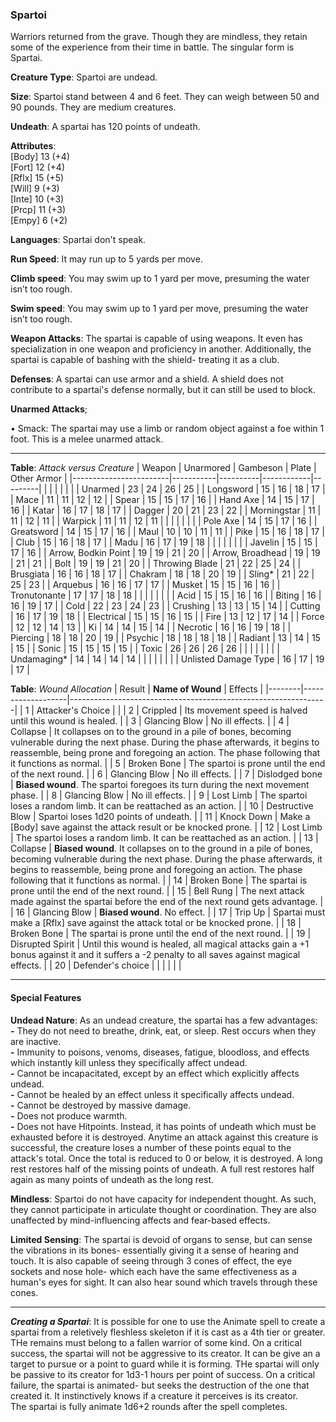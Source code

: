 ### Spartoi
Warriors returned from the grave. Though they are mindless, they retain some of the experience from their time in battle. The singular form is Spartai.

**Creature Type**: Spartoi are undead.

**Size**: Spartoi stand between 4 and 6 feet. They can weigh between 50 and 90 pounds. They are medium creatures.

**Undeath**: A spartai has 120 points of undeath.

**Attributes**:  
[Body] 13 (+4)  
[Fort] 12 (+4)  
[Rflx] 15 (+5)  
[Will] 9 (+3)  
[Inte] 10 (+3)  
[Prcp] 11 (+3)  
[Empy] 6 (+2)  

**Languages**: Spartai don't speak.

**Run Speed**: It may run up to 5 yards per move.

**Climb speed**: You may swim up to 1 yard per move, presuming the water isn’t too rough.

**Swim speed**: You may swim up to 1 yard per move, presuming the water isn’t too rough.

**Weapon Attacks**: The spartai is capable of using weapons. It even has specialization in one weapon and proficiency in another. Additionally, the spartai is capable of bashing with the shield- treating it as a club.

**Defenses**: A spartai can use armor and a shield. A shield does not contribute to a spartai's defense normally, but it can still be used to block.

**Unarmed Attacks**;

 • Smack: The spartai may use a limb or random object against a foe within 1 foot. This is a melee unarmed attack.

---------------------

**Table**: *Attack versus Creature*
| Weapon                 | Unarmored | Gambeson | Plate      | Other Armor  |
|------------------------|-----------|----------|------------|---------|
|                        |           |          |            |         |
| Unarmed                | 23        | 24       | 26         | 25      |
| Longsword              | 15        | 16       | 18         | 17      |
| Mace                   | 11        | 11       | 12         | 12      |
| Spear                  | 15        | 15       | 17         | 16      |
| Hand Axe               | 14        | 15       | 17         | 16      |
| Katar                  | 16        | 17       | 18         | 17      |
| Dagger                 | 20        | 21       | 23         | 22      |
| Morningstar            | 11        | 11       | 12         | 11      |
| Warpick                | 11        | 11       | 12         | 11      |
|                        |           |          |            |         |
| Pole Axe               | 14        | 15       | 17         | 16      |
| Greatsword             | 14        | 15       | 17         | 16      |
| Maul                   | 10        | 10       | 11         | 11      |
| Pike                   | 15        | 16       | 18         | 17      |
| Club                   | 15        | 16       | 18         | 17      |
| Madu                   | 16        | 17       | 19         | 18      |
|                        |           |          |            |         |
| Javelin                | 15        | 15       | 17         | 16          |
| Arrow, Bodkin Point    | 19        | 19       | 21         | 20          |
| Arrow, Broadhead       | 19        | 19       | 21         | 21          |
| Bolt                   | 19        | 19       | 21         | 20          |
| Throwing Blade         | 21        | 22       | 25         | 24          |
| Brusgiata              | 16        | 16       | 18         | 17          |
| Chakram                | 18        | 18       | 20         | 19          |
| Sling*                 | 21        | 22       | 25         | 23          |
| Arquebus               | 16        | 16       | 17         | 17          |
| Musket                 | 15        | 15       | 16         | 16          |
| Tronutonante           | 17        | 17       | 18         | 18          |
|                        |           |          |            |         |
| Acid                   | 15        | 15       | 16         | 16          |
| Biting                 | 16        | 16       | 19         | 17          |
| Cold                   | 22        | 23       | 24         | 23          |
| Crushing               | 13        | 13       | 15         | 14          |
| Cutting                | 16        | 17       | 19         | 18          |
| Electrical             | 15        | 15       | 16         | 15          |
| Fire                   | 13        | 12       | 17         | 14          |
| Force                  | 12        | 12       | 14         | 13          |
| Ki                     | 14        | 14       | 15         | 14          |
| Necrotic               | 16        | 16       | 19         | 18          |
| Piercing               | 18        | 18       | 20         | 19          |
| Psychic                | 18        | 18       | 18         | 18          |
| Radiant                | 13        | 14       | 15         | 15          |
| Sonic                  | 15        | 15       | 15         | 15          |
| Toxic                  | 26        | 26       | 26         | 26          |
|                        |           |          |            |         |
| Undamaging*            | 14        | 14       | 14         | 14          |
|                        |           |          |            |         |
| Unlisted Damage Type   | 16        | 17       | 19         | 17          |

**Table**: *Wound Allocation*
| Result | **Name of Wound** | Effects                                                        |
|--------|-------------------|----------------------------------------------------------------|
|   1    | Attacker's Choice |                                                                |
|   2    | Crippled          | Its movement speed is halved until this wound is healed.      |
|   3    | Glancing Blow     | No ill effects. |
|   4    | Collapse          | It collapses on to the ground in a pile of bones, becoming vulnerable during the next phase. During the phase afterwards, it begins to reassemble, being prone and foregoing an action. The phase following that it functions as normal. |
|   5    | Broken Bone       | The spartoi is prone until the end of the next round. |
|   6    | Glancing Blow     | No ill effects. |
|   7    | Dislodged bone    | **Biased wound**. The spartoi foregoes its turn during the next movement phase. |
|   8    | Glancing Blow     | No ill effects.                                     |
|   9    | Lost Limb         | The spartoi loses a random limb. It can be reattached as an action. |
|   10   | Destructive Blow  | Spartoi loses 1d20 points of undeath. |
|   11   | Knock Down        | Make a [Body] save against the attack result or be knocked prone. |
|   12   | Lost Limb        | The spartoi loses a random limb. It can be reattached as an action. |
|   13   | Collapse         | **Biased wound**. It collapses on to the ground in a pile of bones, becoming vulnerable during the next phase. During the phase afterwards, it begins to reassemble, being prone and foregoing an action. The phase following that it functions as normal. |
|   14   | Broken Bone       | The spartai is prone until the end of the next round. |
|   15   | Bell Rung         | The next attack made against the spartai before the end of the next round gets advantage.        |
|   16   | Glancing Blow     | **Biased wound**. No effect. |
|   17   | Trip Up           | Spartai must make a [Rflx] save against the attack total or be knocked prone.               |
|   18   | Broken Bone       | The spartai is prone until the end of the next round. |
|   19   | Disrupted Spirit  | Until this wound is healed, all magical attacks gain a +1 bonus against it and it suffers a -2 penalty to all saves against magical effects. |
|   20   | Defender's choice |                                   |
|        |                                                |                                   |

---------------------

#### Special Features

**Undead Nature**: As an undead creature, the spartai has a few advantages:  
**-** They do not need to breathe, drink, eat, or sleep. Rest occurs when they are inactive.  
**-** Immunity to poisons, venoms, diseases, fatigue, bloodloss, and effects which instantly kill unless they specifically affect undead.  
**-** Cannot be incapacitated, except by an effect which explicitly affects undead.  
**-** Cannot be healed by an effect unless it specifically affects undead.  
**-** Cannot be destroyed by massive damage.  
**-** Does not produce warmth.  
**-** Does not have Hitpoints. Instead, it has points of undeath which must be exhausted before it is destroyed. Anytime an attack against this creature is successful, the creature loses a number of these points equal to the attack's total. Once the total is reduced to 0 or below, it is destroyed. A long rest restores half of the missing points of undeath. A full rest restores half again as many points of undeath as the long rest.

**Mindless**: Spartoi do not have capacity for independent thought. As such, they cannot participate in articulate thought or coordination. They are also unaffected by mind-influencing affects and fear-based effects.

**Limited Sensing**: The spartai is devoid of organs to sense, but can sense the vibrations in its bones- essentially giving it a sense of hearing and touch. It is also capable of seeing through 3 cones of effect, the eye sockets and nose hole- which each have the same effectiveness as a human's eyes for sight. It can also hear sound which travels through these cones. 

-----

***Creating a Spartai***: It is possible for one to use the Animate spell to create a spartai from a reletively fleshless skeleton if it is cast as a 4th tier or greater. THe remains must belong to a fallen warrior of some kind. On a critical success, the spartai will not be aggressive to its creator. It can be give an a target to pursue or a point to guard while it is forming. THe spartai will only be passive to its creator for 1d3-1 hours per point of success. On a critical failure, the spartai is animated- but seeks the destruction of the one that created it. It instinctively knows if a creature it perceives is its creator.  
The spartai is fully animate 1d6+2 rounds after the spell completes.
